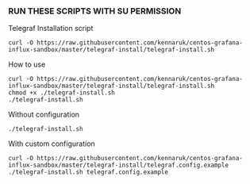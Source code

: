 ### RUN THESE SCRIPTS WITH SU PERMISSION

Telegraf Installation script

```#!/bin/bash
curl -O https://raw.githubusercontent.com/kennaruk/centos-grafana-influx-sandbox/master/telegraf-install/telegraf-install.sh
```

How to use

```#!/bin/bash
curl -O https://raw.githubusercontent.com/kennaruk/centos-grafana-influx-sandbox/master/telegraf-install/telegraf-install.sh
chmod +x ./telegraf-install.sh
./telegraf-install.sh
```

Without configuration

```#!/bin/bash
./telegraf-install.sh
```

With custom configuration

```#!/bin/bash
curl -O https://raw.githubusercontent.com/kennaruk/centos-grafana-influx-sandbox/master/telegraf-install/telegraf.config.example
./telegraf-install.sh telegraf.config.example
```
